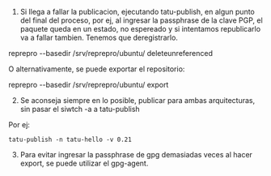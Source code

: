 1) Si llega a fallar la publicacion, ejecutando tatu-publish, en algun punto del final del proceso,  por ej, al ingresar la passphrase de la clave PGP, el paquete queda en un estado, no espereado y si intentamos republicarlo va a fallar tambien. Tenemos que deregistrarlo. 

reprepro --basedir /srv/reprepro/ubuntu/ deleteunreferenced

O alternativamente, se puede exportar el repositorio:

reprepro --basedir /srv/reprepro/ubuntu/ export

2) Se aconseja siempre en lo posible, publicar para ambas arquitecturas, sin pasar el siwtch -a a tatu-publish

Por ej:

    tatu-publish -n tatu-hello -v 0.21

3) Para evitar ingresar la passphrase de gpg demasiadas veces al hacer export, se puede utilizar el gpg-agent.
